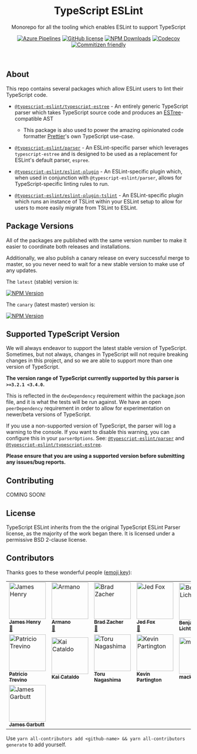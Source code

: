 <h1 align="center">TypeScript ESLint</h1>

<p align="center">Monorepo for all the tooling which enables ESLint to support TypeScript</p>

<p align="center">
    <a href="https://dev.azure.com/typescript-eslint/TypeScript%20ESLint/_build/latest?definitionId=1&branchName=master"><img src="https://img.shields.io/azure-devops/build/typescript-eslint/TypeScript%20ESLint/1/master.svg?label=%F0%9F%9A%80%20Azure%20Pipelines&style=flat-square" alt="Azure Pipelines"/></a>
    <a href="https://github.com/typescript-eslint/typescript-eslint/blob/master/LICENSE"><img src="https://img.shields.io/npm/l/typescript-estree.svg?style=flat-square" alt="GitHub license" /></a>
    <a href="https://www.npmjs.com/package/@typescript-eslint/typescript-estree"><img src="https://img.shields.io/npm/dm/@typescript-eslint/typescript-estree.svg?style=flat-square" alt="NPM Downloads" /></a>
    <a href="https://codecov.io/gh/typescript-eslint/typescript-eslint"><img alt="Codecov" src="https://img.shields.io/codecov/c/github/typescript-eslint/typescript-eslint.svg?style=flat-square"></a>
    <a href="http://commitizen.github.io/cz-cli/"><img src="https://img.shields.io/badge/commitizen-friendly-brightgreen.svg?style=flat-square" alt="Commitizen friendly" /></a>
</p>

<br>

## About

This repo contains several packages which allow ESLint users to lint their TypeScript code.

- [`@typescript-eslint/typescript-estree`](./packages/typescript-estree/) - An entirely generic TypeScript parser which takes TypeScript source code and produces an <a href="https://github.com/estree/estree">ESTree</a>-compatible AST</p>

  - This package is also used to power the amazing opinionated code formatter [Prettier](https://prettier.io)'s own TypeScript use-case.

- [`@typescript-eslint/parser`](./packages/parser/) - An ESLint-specific parser which leverages `typescript-estree` and is designed to be used as a replacement for ESLint's default parser, `espree`.

- [`@typescript-eslint/eslint-plugin`](./packages/eslint-plugin/) - An ESLint-specific plugin which, when used in conjunction with `@typescript-eslint/parser`, allows for TypeScript-specific linting rules to run.

- [`@typescript-eslint/eslint-plugin-tslint`](./packages/eslint-plugin-tslint) - An ESLint-specific plugin which runs an instance of TSLint within your ESLint setup to allow for users to more easily migrate from TSLint to ESLint.

## Package Versions

All of the packages are published with the same version number to make it easier to coordinate both releases and installations.

Additionally, we also publish a canary release on every successful merge to master, so you never need to wait for a new stable version to make use of any updates.

The `latest` (stable) version is:

<a href="https://www.npmjs.com/package/@typescript-eslint/parser"><img src="https://img.shields.io/npm/v/@typescript-eslint/parser/latest.svg?style=flat-square" alt="NPM Version" /></a>

The `canary` (latest master) version is:

<a href="https://www.npmjs.com/package/@typescript-eslint/parser"><img src="https://img.shields.io/npm/v/@typescript-eslint/parser/canary.svg?style=flat-square" alt="NPM Version" /></a>

## Supported TypeScript Version

We will always endeavor to support the latest stable version of TypeScript. Sometimes, but not always, changes in TypeScript will not require breaking changes in this project, and so we are able to support more than one version of TypeScript.

**The version range of TypeScript currently supported by this parser is `>=3.2.1 <3.4.0`.**

This is reflected in the `devDependency` requirement within the package.json file, and it is what the tests will be run against. We have an open `peerDependency` requirement in order to allow for experimentation on newer/beta versions of TypeScript.

If you use a non-supported version of TypeScript, the parser will log a warning to the console. If you want to disable this warning, you can configure this in your `parserOptions`. See: [`@typescript-eslint/parser`](./packages/parser/) and [`@typescript-eslint/typescript-estree`](./packages/typescript-estree/).

**Please ensure that you are using a supported version before submitting any issues/bug reports.**

## Contributing

COMING SOON!

## License

TypeScript ESLint inherits from the the original TypeScript ESLint Parser license, as the majority of the work began there. It is licensed under a permissive BSD 2-clause license.

## Contributors

Thanks goes to these wonderful people ([emoji key](https://github.com/all-contributors/all-contributors#emoji-key)):

<!-- ALL-CONTRIBUTORS-LIST:START - Do not remove or modify this section -->
<!-- prettier-ignore -->
<table cellspacing="0" cellpadding="1"><tr><td><a href="https://jameshenry.blog"><img src="https://avatars1.githubusercontent.com/u/900523?v=4" width="100px;" height="100px;" alt="James Henry"/><br /><sub><b>James Henry</b></sub></a><br /><a href="#maintenance-JamesHenry" title="Maintenance">🚧</a></td><td><a href="https://github.com/armano2"><img src="https://avatars1.githubusercontent.com/u/625469?v=4" width="100px;" height="100px;" alt="Armano"/><br /><sub><b>Armano</b></sub></a><br /><a href="#maintenance-armano2" title="Maintenance">🚧</a></td><td><a href="https://zacher.com.au"><img src="https://avatars1.githubusercontent.com/u/7462525?v=4" width="100px;" height="100px;" alt="Brad Zacher"/><br /><sub><b>Brad Zacher</b></sub></a><br /><a href="#maintenance-bradzacher" title="Maintenance">🚧</a></td><td><a href="https://j-f1.github.io"><img src="https://avatars2.githubusercontent.com/u/25517624?v=4" width="100px;" height="100px;" alt="Jed Fox"/><br /><sub><b>Jed Fox</b></sub></a><br /><a href="#maintenance-j-f1" title="Maintenance">🚧</a></td><td><a href="https://github.com/uniqueiniquity"><img src="https://avatars1.githubusercontent.com/u/9092011?v=4" width="100px;" height="100px;" alt="Benjamin Lichtman"/><br /><sub><b>Benjamin Lichtman</b></sub></a><br /></td><td><a href="http://www.joshuakgoldberg.com"><img src="https://avatars1.githubusercontent.com/u/3335181?v=4" width="100px;" height="100px;" alt="Josh Goldberg"/><br /><sub><b>Josh Goldberg</b></sub></a><br /></td><td><a href="https://github.com/lukyth"><img src="https://avatars3.githubusercontent.com/u/7040242?v=4" width="100px;" height="100px;" alt="Kanitkorn Sujautra"/><br /><sub><b>Kanitkorn Sujautra</b></sub></a><br /></td></tr><tr><td><a href="https://www.weirdpattern.com"><img src="https://avatars0.githubusercontent.com/u/19519411?v=4" width="100px;" height="100px;" alt="Patricio Trevino"/><br /><sub><b>Patricio Trevino</b></sub></a><br /></td><td><a href="https://github.com/kaicataldo"><img src="https://avatars2.githubusercontent.com/u/7041728?v=4" width="100px;" height="100px;" alt="Kai Cataldo"/><br /><sub><b>Kai Cataldo</b></sub></a><br /></td><td><a href="https://plus.google.com/u/0/+ToruNagashimax/"><img src="https://avatars2.githubusercontent.com/u/1937871?v=4" width="100px;" height="100px;" alt="Toru Nagashima"/><br /><sub><b>Toru Nagashima</b></sub></a><br /></td><td><a href="https://github.com/platinumazure"><img src="https://avatars0.githubusercontent.com/u/284282?v=4" width="100px;" height="100px;" alt="Kevin Partington"/><br /><sub><b>Kevin Partington</b></sub></a><br /></td><td><a href="https://mackie.world"><img src="https://avatars1.githubusercontent.com/u/2344137?v=4" width="100px;" height="100px;" alt="mackie"/><br /><sub><b>mackie</b></sub></a><br /></td><td><a href="https://gplane.win"><img src="https://avatars1.githubusercontent.com/u/17216317?v=4" width="100px;" height="100px;" alt="Pig Fang"/><br /><sub><b>Pig Fang</b></sub></a><br /></td><td><a href="https://twitter.com/ikatyang_"><img src="https://avatars1.githubusercontent.com/u/8341033?v=4" width="100px;" height="100px;" alt="Ika"/><br /><sub><b>Ika</b></sub></a><br /></td></tr><tr><td><a href="http://43081j.com/"><img src="https://avatars1.githubusercontent.com/u/5677153?v=4" width="100px;" height="100px;" alt="James Garbutt"/><br /><sub><b>James Garbutt</b></sub></a><br /></td></tr></table>
<!-- ALL-CONTRIBUTORS-LIST:END -->

Use `yarn all-contributors add <github-name> && yarn all-contributors generate` to add yourself.

